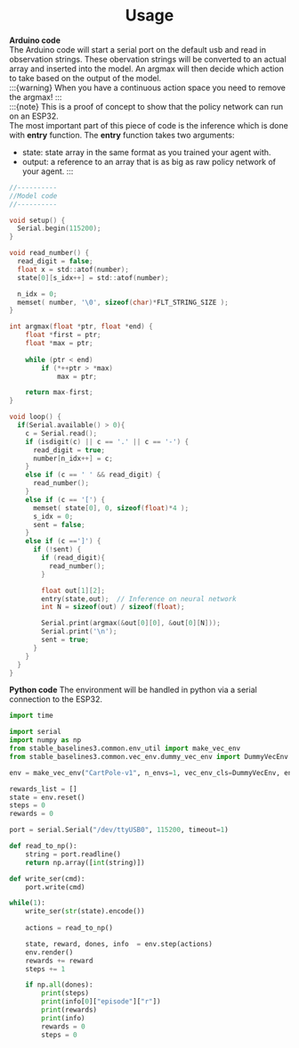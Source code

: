 # <center>Usage</center>
**Arduino code**  
The Arduino code will start a serial port on the default usb and read in observation strings. These obervation strings will be converted to an actual array and inserted into the model. An argmax will then decide which action to take based on the output of the model.   
:::{warning}
When you have a continuous action space you need to remove the argmax!
:::  
:::{note}
This is a proof of concept to show that the policy network can run on an ESP32.  
The most important part of this piece of code is the inference which is done with **entry** function. The **entry** function takes two arguments:  
- state: state array in the same format as you trained your agent with.
- output: a reference to an array that is as big as raw policy network of your agent.
:::

```c
//----------
//Model code
//---------- 

void setup() {
  Serial.begin(115200);
}

void read_number() {
  read_digit = false;
  float x = std::atof(number);
  state[0][s_idx++] = std::atof(number);

  n_idx = 0;
  memset( number, '\0', sizeof(char)*FLT_STRING_SIZE );
}

int argmax(float *ptr, float *end) {
    float *first = ptr;
    float *max = ptr;
    
    while (ptr < end) 
        if (*++ptr > *max) 
            max = ptr;

    return max-first;
}

void loop() {
  if(Serial.available() > 0){
    c = Serial.read();
    if (isdigit(c) || c == '.' || c == '-') {
      read_digit = true;
      number[n_idx++] = c;
    }
    else if (c == ' ' && read_digit) {
      read_number();
    }
    else if (c == '[') {
      memset( state[0], 0, sizeof(float)*4 );
      s_idx = 0;
      sent = false;
    }
    else if (c ==']') {
      if (!sent) {
        if (read_digit){
          read_number();
        }

        float out[1][2];
        entry(state,out);  // Inference on neural network
        int N = sizeof(out) / sizeof(float);

        Serial.print(argmax(&out[0][0], &out[0][N]));
        Serial.print('\n');
        sent = true;
      }
    }
  }
}
```

**Python code**
The environment will be handled in python via a serial connection to the ESP32.

```python
import time

import serial
import numpy as np
from stable_baselines3.common.env_util import make_vec_env
from stable_baselines3.common.vec_env.dummy_vec_env import DummyVecEnv

env = make_vec_env("CartPole-v1", n_envs=1, vec_env_cls=DummyVecEnv, env_kwargs={"render_mode": "human"})

rewards_list = []
state = env.reset()
steps = 0
rewards = 0

port = serial.Serial("/dev/ttyUSB0", 115200, timeout=1)

def read_to_np():
    string = port.readline()
    return np.array([int(string)])

def write_ser(cmd):
    port.write(cmd)

while(1):
    write_ser(str(state).encode())
    
    actions = read_to_np()

    state, reward, dones, info  = env.step(actions)
    env.render()
    rewards += reward
    steps += 1

    if np.all(dones):
        print(steps)
        print(info[0]["episode"]["r"])
        print(rewards)
        print(info)
        rewards = 0
        steps = 0
```